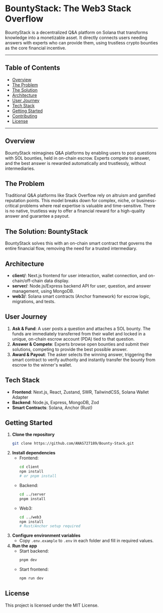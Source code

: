 # BountyStack: The Web3 Stack Overflow

BountyStack is a decentralized Q&A platform on Solana that transforms knowledge into a monetizable asset. It directly connects users needing answers with experts who can provide them, using trustless crypto bounties as the core financial incentive.

---

## Table of Contents
- [Overview](#overview)
- [The Problem](#the-problem)
- [The Solution](#the-solution-bountystack)
- [Architecture](#architecture)
- [User Journey](#user-journey)
- [Tech Stack](#tech-stack)
- [Getting Started](#getting-started)
- [Contributing](#contributing)
- [License](#license)

---

## Overview
BountyStack reimagines Q&A platforms by enabling users to post questions with SOL bounties, held in on-chain escrow. Experts compete to answer, and the best answer is rewarded automatically and trustlessly, without intermediaries.

## The Problem
Traditional Q&A platforms like Stack Overflow rely on altruism and gamified reputation points. This model breaks down for complex, niche, or business-critical problems where real expertise is valuable and time-sensitive. There is no native, trustless way to offer a financial reward for a high-quality answer and guarantee a payout.

## The Solution: BountyStack
BountyStack solves this with an on-chain smart contract that governs the entire financial flow, removing the need for a trusted intermediary.

## Architecture
- **client/**: Next.js frontend for user interaction, wallet connection, and on-chain/off-chain data display.
- **server/**: Node.js/Express backend API for user, question, and answer management, using MongoDB.
- **web3/**: Solana smart contracts (Anchor framework) for escrow logic, migrations, and tests.

## User Journey
1. **Ask & Fund**: A user posts a question and attaches a SOL bounty. The funds are immediately transferred from their wallet and locked in a unique, on-chain escrow account (PDA) tied to that question.
2. **Answer & Compete**: Experts browse open bounties and submit their solutions, competing to provide the best possible answer.
3. **Award & Payout**: The asker selects the winning answer, triggering the smart contract to verify authority and instantly transfer the bounty from escrow to the winner's wallet.

## Tech Stack
- **Frontend**: Next.js, React, Zustand, SWR, TailwindCSS, Solana Wallet Adapter
- **Backend**: Node.js, Express, MongoDB, Zod
- **Smart Contracts**: Solana, Anchor (Rust)

## Getting Started
1. **Clone the repository**
   ```bash
   git clone https://github.com/ANAS727189/Bounty-Stack.git
   ```
2. **Install dependencies**
   - Frontend:
     ```bash
     cd client
     npm install
     # or pnpm install
     ```
   - Backend:
     ```bash
     cd ../server
     pnpm install
     ```
   - Web3:
     ```bash
     cd ../web3
     npm install
     # Rust/Anchor setup required
     ```
3. **Configure environment variables**
   - Copy `.env.example` to `.env` in each folder and fill in required values.
4. **Run the app**
   - Start backend:
     ```bash
     pnpm dev
     ```
   - Start frontend:
     ```bash
     npm run dev
     ```

## License
This project is licensed under the MIT License.
